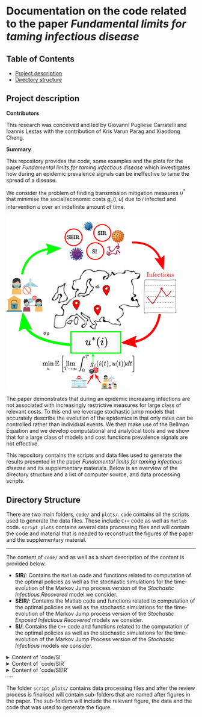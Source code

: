 # Documentation on the code related to the paper *Fundamental limits for taming infectious disease*


## Table of Contents
- [Project description](#introduction)
- [Directory structure](#directory-structure)

## Project description

**Contributors**

This research was conceived and led by Giovanni Pugliese Carratelli and Ioannis Lestas with the contribution of Kris Varun Parag and Xiaodong Cheng.

**Summary**

This repository provides the code, some examples and the plots for the paper *Fundamental limits for taming infectious disease* which investigates how during an epidemic prevalence signals can be ineffective to tame the spread of a disease.

We consider the problem of finding transmission mitigation measures $u^\ast$ that minimise the social/economic costs $g_c(i,u)$ due to $i$ infected and intervention $u$ over an indefinite amount of time.

![Fundamental limits on taming epidemics](Diagram.png)

The paper demonstrates that during an epidemic increasing infections are not associated with increasingly restrictive measures for large class of relevant costs. To this end we leverage stochastic jump models that accurately describe the evolution of the epidemics in that only rates can be controlled rather than individual events. We then make use of the Bellman Equation and we develop computational and analytical tools and we show that for a large class of models and cost functions prevalence signals are not effective.


This repository contains the scripts and data files used to generate the results presented in the paper *Fundamental limits for taming infectious disease* and its supplementary materials. Below is an overview of the directory structure and a list of computer source, and data processing scripts.

## Directory Structure

There are two main folders, `code/` and `plots/`. `code` contains all the scripts used to generate the data files. These include ```C++``` code as well as ```Matlab``` code. `script_plots` contains several data processing files and will contain the code and material that is needed to reconstruct the figures of the paper and the supplementary material.

---

The content of `code/` and as well as a short description of the content is provided below.
  - **SIR/**: Contains the ```Matlab``` code and functions related to computation of the optimal policies as well as the stochastic simulations for the time-evolution of the Markov Jump process version of the *Stochastic Infectious Recovered* model we consider.
  - **SEIR/**: Contains the Matlab code and functions related to computation of the optimal policies as well as the stochastic simulations for the time-evolution of the Markov Jump process version of the *Stochastic Exposed Infectious Recovered* models we consider.
  - **SI/**: Contains the ```C++``` code and functions related to the computation of the optimal policies as well as the stochastic simulations for the time-evolution of the Markov Jump Process version of the *Stochastic Infectious* models we consider.

<details>
<summary> Content of `code/SI` </summary>

- **`readme.md`**: Readme file providing guidance on how to run the files in the folder and/or change parameter over which to do computations. The file also provides guidance how to process the resulting data.

- **`SI_Model_ValueIteration.m`**: `Matlab` function that will compute the optimal policy for the SI model for a specific parameter configuration single 

- **`SI_PolicyComputation.cpp`**: `C++` file that will compute the optimal policy for the SI model for a specific range of parameters of interest 

- **`SI_Bursts_PolicyComputation.cpp`**: `C++` file that will compute the optimal policy for the SI model when considering infection bursts for a specific range of parameters of interest 
</details>

<details>
<summary> Content of `code/SIR` </summary>

- **`readme.md`**: Readme file providing guidance on how to run the files in the folder and/or change parameter over which to do computations. The file also provides guidance how to process the resulting data.

- **`SIR_Model_ValueIteration.m`**: `Matlab` function that will compute the optimal policy for the SIR model for a specific parameter configuration. 

</details>

<details>
<summary> Content of `code/SEIR` </summary>

- **`readme.md`**: Readme file providing guidance on how to run the files in the folder and/or change parameter over which to do computations. The file also provides guidance how to process the resulting data.

- **`SEIR_PolicyComputation.m`**: `Matlab` function that will compute the optimal policy for the SEIR model for a specific parameter configuration. 

</details>
---

The folder `script_plots/` contains data processing files  and after the review process is finalised will contain sub-folders that are named after figures in the paper. The sub-folders will include the relevant figure, the data and the code that was used to generate the figure.